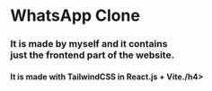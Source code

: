 <h1>WhatsApp Clone</h1>
<p>
    <h3>It is made by myself and it contains<br>just the frontend part of the website.</h3>
    <h4>It is made with TailwindCSS in React.js + Vite./h4>
</p>